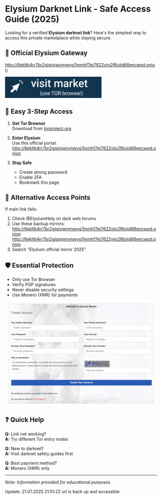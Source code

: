 # Elysium Darknet Link - Safe Access Guide (2025)

Looking for a verified **Elysium darknet link**? Here's the simplest way to access this private marketplace while staying secure.

## 🚪 Official Elysium Gateway

http://6ekltb4rr7br2gjqixjwiymwvg7mmhf7et7622vto2f6oijd66encwqd.onion

[<img src="/assets/setup.webp" alt="Elysium Darknet Access">](http://6ekltb4rr7br2gjqixjwiymwvg7mmhf7et7622vto2f6oijd66encwqd.onion)

## 🔑 Easy 3-Step Access

1. **Get Tor Browser**  
   Download from [torproject.org](https://www.torproject.org/)

2. **Enter Elysium**  
   Use this official portal:  
   http://6ekltb4rr7br2gjqixjwiymwvg7mmhf7et7622vto2f6oijd66encwqd.onion

3. **Stay Safe**  
   - Create strong password
   - Enable 2FA
   - Bookmark this page

## 🔄 Alternative Access Points

If main link fails:
1. Check @ElysiumHelp on dark web forums
2. Use these backup mirrors:  
   http://6ekltb4rr7br2gjqixjwiymwvg7mmhf7et7622vto2f6oijd66encwqd.onion  
   http://6ekltb4rr7br2gjqixjwiymwvg7mmhf7et7622vto2f6oijd66encwqd.onion
3. Search "Elysium official mirror 2025"

## 🛡️ Essential Protection

- Only use Tor Browser
- Verify PGP signatures
- Never disable security settings
- Use Monero (XMR) for payments

<a href="http://6ekltb4rr7br2gjqixjwiymwvg7mmhf7et7622vto2f6oijd66encwqd.onion"><img src="/assets/divide.webp" alt="Elysium Login" style="max-width: 100%;"></a>

## ❓ Quick Help

**Q:** Link not working?  
**A:** Try different Tor entry nodes

**Q:** New to darknet?  
**A:** Visit darknet safety guides first

**Q:** Best payment method?  
**A:** Monero (XMR) only

---

*Note: Information provided for educational purposes.*

























Update:  21.07.2025 21:51:22 url is back up and accessible